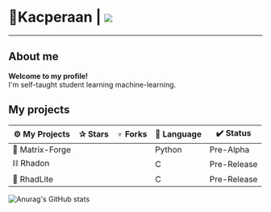 # 🐤Kacperaan | ![](https://komarev.com/ghpvc/?username=kacperaan&style=for-the-badge)
___

## About me
**Welcome to my profile!**
<br>
I'm self-taught student learning machine-learning.

## My projects
|⚙ My Projects|✰ Stars|♆ Forks|📙 Language|✔️ Status|
|------------|-----|------|------|------|
|🤖 Matrix-Forge|||Python|Pre-Alpha|
|⛓ Rhadon|||C|Pre-Release|
|🔗 RhadLite|||C|Pre-Release|

 ![Anurag's GitHub stats](https://github-readme-stats.vercel.app/api?username=kacperaan&show_icons=true&theme=dark)
